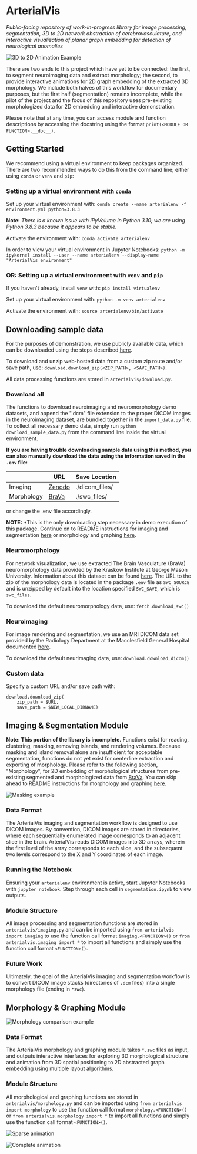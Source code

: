 # ArterialVis

*Public-facing repository of work-in-progress library for image processing, segmentation, 3D to 2D network abstraction of cerebrovasculature, and interactive visualization of planar graph embedding for detection of neurological anomalies*

![3D to 2D Animation Example](https://github.com/janeadams/arterial-vis/blob/main/documentation/full_graph_animation.gif?raw=true)

There are two ends to this project which have yet to be connected: the first, to segment neuroimaging data and extract morphology; the second, to provide interactive animations for 2D graph embedding of the extracted 3D morphology. We include both halves of this workflow for documentary purposes, but the first half (segmentation) remains incomplete, while the pilot of the project and the focus of this repository uses pre-existing morphologized data for 2D embedding and interactive demonstration.

Please note that at any time, you can access module and function descriptions by accessing the docstring using the format
`print(<MODULE OR FUNCTION>.__doc__)`.

## Getting Started

We recommend using a virtual environment to keep packages organized. There are two recommended ways to do this from the command line; either using `conda` or `venv` and `pip`:

### Setting up a virtual environment with `conda`

Set up your virtual environment with:
`conda create --name arterialenv -f environment.yml python=3.8.3`

**Note:** *There is a known issue with iPyVolume in Python 3.10; we are using Python 3.8.3 because it appears to be stable.*

Activate the environment with:
`conda activate arterialenv`

In order to view your virtual environment in Jupyter Notebooks:
`python -m ipykernel install --user --name arterialenv --display-name "ArterialVis environment"`

### OR: Setting up a virtual environment with `venv` and `pip`

If you haven't already, install `venv` with:
`pip install virtualenv`

Set up your virtual environment with:
`python -m venv arterialenv`

Activate the environment with:
`source arterialenv/bin/activate`


## Downloading sample data

For the purposes of demonstration, we use publicly available data, which can be downloaded using the steps described [here](#demodown).

To download and unzip web-hosted data from a custom zip route and/or save path, use: `download.download_zip(<ZIP_PATH>, <SAVE_PATH>)`.

All data processing functions are stored in `arterialvis/download.py`.

### <a name="demodown"></a>Download all
The functions to download neuroimaging and neuromorphology demo datasets, and append the ".dcm" file extension to the proper DICOM images in the neuroimaging dataset, are bundled together in the `import_data.py` file. To collect all necessary demo data, simply run `python download_sample_data.py` from the command line inside the virtual environment.

**If you are having trouble downloading sample data using this method, you can also manually download the data using the information saved in the `.env` file:**

|            | URL | Save Location |
|------------|-----|---------------|
| Imaging    |   [Zenodo](https://zenodo.org/record/16956/files/DICOM.zip)  | ./dicom_files/   |
| Morphology |   [BraVa](http://cng.gmu.edu/brava/files/swc_files.zip)  | ./swc_files/     |

or change the .env file accordingly.

**NOTE:** *This is the only downloading step necessary in demo execution of this package. Continue on to README instructions for imaging and segmentation [here](#imaging) or morphology and graphing [here](#graphing).

### Neuromorphology
For network visualization, we use extracted The Brain Vasculature (BraVa) neuromorphology data provided by the Kraskow Institute at George Mason University. Information about this dataset can be found [here](http://cng.gmu.edu/brava/home.php). The URL to the zip of the morphology data is located in the package `.env` file as `SWC_SOURCE` and is unzipped by default into the location specified `SWC_SAVE`, which is `swc_files`.

To download the default neuromorphology data, use:
`fetch.download_swc()`

### Neuroimaging
For image rendering and segmentation, we use an MRI DICOM data set provided by the Radiology Department at the Macclesfield General Hospital documented [here](https://zenodo.org/record/16956).

To download the default neurimaging data, use:
`download.download_dicom()`

### Custom data
Specify a custom URL and/or save path with:
```
download.download_zip(
    zip_path = $URL,
    save_path = $NEW_LOCAL_DIRNAME)
```

## <a name="imaging"></a>Imaging & Segmentation Module

**Note: This portion of the library is incomplete.** Functions exist for reading, clustering, masking, removing islands, and rendering volumes. Because masking and island removal alone are insufficient for acceptable segmentation, functions do not yet exist for centerline extraction and exporting of morphology. Please refer to the following section, "Morphology", for 2D embedding of morphological structures from pre-existing segmented and morphologized data from [BraVa](http://cng.gmu.edu/brava/home.php). You can skip ahead to README instructions for morphology and graphing [here](#graphing).

![Masking example](https://github.com/janeadams/arterial-vis/blob/main/documentation/compare_scans_masked.png?raw=true)

### Data Format
The ArterialVis imaging and segmentation workflow is designed to use DICOM images. By convention, DICOM images are stored in directories, where each sequentially enumerated image corresponds to an adjacent slice in the brain. ArterialVis reads DICOM images into 3D arrays, wherein the first level of the array corresponds to each slice, and the subsequent two levels correspond to the X and Y coordinates of each image.

### Running the Notebook
Ensuring your `arterialenv` environment is active, start Jupyter Notebooks with `jupyter notebook`. Step through each cell in `segmentation.ipynb` to view outputs.

### Module Structure
All image processing and segmentation functions are stored in `arterialvis/imaging.py` and can be imported using `from arterialvis import imaging` to use the function call format `imaging.<FUNCTION>()` or `from arterialvis.imaging import *` to import all functions and simply use the function call format `<FUNCTION>()`.

### Future Work
Ultimately, the goal of the ArterialVis imaging and segmentation workflow is to convert DICOM image stacks (directories of `.dcm` files) into a single morphology file (ending in `*swc`).

## <a name="morphology"></a>Morphology & Graphing Module

![Morphology comparison example](https://github.com/janeadams/arterial-vis/blob/main/documentation/comparison_dashboard.png?raw=true)

### Data Format
The ArterialVis morphology and graphing module takes `*.swc` files as input, and outputs interactive interfaces for exploring 3D morphological structure and animation from 3D spatial positioning to 2D abstracted graph embedding using multiple layout algorithms.

### Module Structure
All morphological and graphing functions are stored in `arterialvis/morphology.py` and can be imported using `from arterialvis import morphology` to use the function call format `morphology.<FUNCTION>()` or `from arterialvis.morphology import *` to import all functions and simply use the function call format `<FUNCTION>()`.

![Sparse animation](https://github.com/janeadams/arterial-vis/blob/main/documentation/sparse_animation.gif?raw=true)

![Complete animation](https://github.com/janeadams/arterial-vis/blob/main/documentation/full_graph_animation.gif?raw=true)
